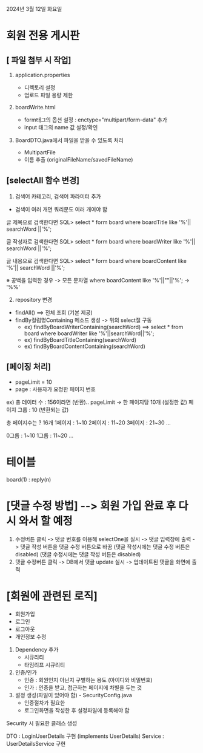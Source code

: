 2024년 3월 12일 화요일


# 회원 전용 게시판

## [ 파일 첨부 시 작업]
1) application.properties
    - 디렉토리 설정 
    - 업로드 파일 용량 제한
2) boardWrite.html
    - form태그의 옵션 설정 : enctype="multipart/form-data" 추가
    - input 태그의 name 값 설정/확인

3) BoardDTO.java에서 파일을 받을 수 있도록 처리
    - MultipartFile
    - 이름 추출 (originalFileName/savedFileName)



## [selectAll 함수 변경]

1) 검색어 카테고리, 검색어 파라미터 추가
- 검색이 여러 개면 쿼리문도 여러 개여야 함

글 제목으로 검색한다면 
SQL>
select * 
form board 
where boardTitle like '%'|| searchWord ||'%';

글 작성자로 검색한다면 
SQL>
select * 
form board 
where boardWriter like '%'|| searchWord ||'%';

글 내용으로 검색한다면 
SQL>
select * 
form board 
where boardContent like '%'|| searchWord ||'%';

※ 공백을 입력한 경우 -> 모든 문자열
where boardContent like '%'||""||'%'; -> '%%'


2) repository 변경
- findAll() ==> 전체 조회 (기본 제공)
- findBy컬럼명Containing 메소드 생성 -> 위의 select절 구동
    - ex) findByBoardWriterContaining(searchWord)
        ==> select * 
            from board
            where boardWriter like '%'||searchWord||'%';
    - ex) findByBoardTitleContaining(searchWord)
    - ex) findByBoardContentContaining(searchWord)



## [페이징 처리]
- pageLimit = 10
- page : 사용자가 요청한 페이지 번호

ex) 총 데이터 수  : 156이라면 (반환)..
pageLimit -> 한 페이지당 10개 (설정한 값)
페이지 그룹 : 10 (반환되는 값)

총 페이지수는 ? 16개
1페이지 : 1~10
2페이지 : 11~20
3페이지 : 21~30
...

0그룹 : 1~10
1그룹 : 11~20
...




# 테이블
board(1) : reply(n)


# [댓글 수정 방법] --> 회원 가입 완료 후 다시 와서 할 예정
1. 수정버튼 클릭 -> 댓글 번호를 이용해 selectOne을 실시
                 -> 댓글 입력창에 출력 
                 -> 댓글 작성 버튼을 댓글 수정 버튼으로 바꿈
                    (댓글 작성시에는 댓글 수정 버튼은 disabled) 
                    (댓글 수정시에는 댓글 작성 버튼은 disabled) 
2. 댓글 수정버튼 클릭 
                 -> DB에서 댓글 update 실시
                 -> 업데이트된 댓글을 화면에 출력


# [회원에 관련된 로직]
- 회원가입
- 로그인
- 로그아웃
- 개인정보 수정

1) Dependency 추가
    - 시큐리티
    - 타임리프 시큐리티
2) 인증/인가
    - 인증 : 회원인지 아닌지 구별하는 용도 (아이디와 비밀번호)
    - 인가 : 인증을 받고, 접근하는 페이지에 차별을 두는 것
3) 설정 생성(파일이 있어야 함) - SecurityConfig.java
    - 인증절차가 필요한 
    - 로그인화면을 작성한 후 설정파일에 등록해야 함



Security 시 필요한 클래스 생성

DTO : LoginUserDetails 구현 (implements UserDetails)
Service : UserDetailsService 구현






